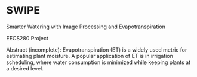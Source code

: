 # SWIPE
Smarter Watering with Image Processing and Evapotranspiration

EECS280 Project

Abstract (incomplete): Evapotranspiration (ET) is a widely used metric 
for estimating 
plant moisture. A popular application of ET is in irrigation scheduling, 
where water consumption is minimized while keeping plants at a desired 
level.
